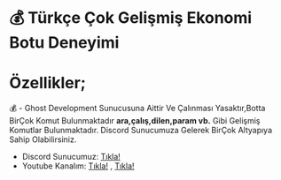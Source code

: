 # 💰 Türkçe Çok Gelişmiş Ekonomi Botu Deneyimi

# Özellikler;

💰 - Ghost Development Sunucusuna Aittir Ve Çalınması Yasaktır,Botta BirÇok Komut Bulunmaktadır **ara,çalış,dilen,param vb.** Gibi Gelişmiş Komutlar Bulunmaktadır. Discord Sunucumuza Gelerek BirÇok Altyapıya Sahip Olabilirsiniz.

- Discord Sunucumuz: [Tıkla!](https://discord.gg/delimine)
- Youtube Kanalım: [Tıkla!](https://youtube.com/c/kaanxd) , [Tıkla!](https://youtube.com/c/zmelihstrqfe)
